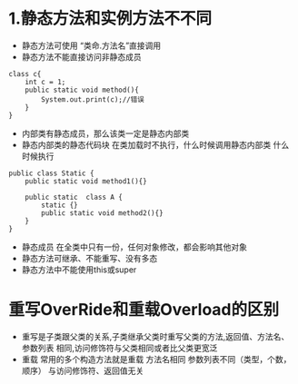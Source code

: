# 1.静态方法和实例方法不不同
-  静态方法可使用 “类命.方法名”直接调用
-  静态方法不能直接访问非静态成员
```
class c{
	int c = 1;
	public static void method(){
		System.out.print(c);//错误
	}
}
```
- 内部类有静态成员，那么该类一定是静态内部类
- 静态内部类的静态代码块 在类加载时不执行，什么时候调用静态内部类  什么时候执行
```
public class Static {
	public static void method1(){}
	
	public static  class A {
		static {}
		public static void method2(){}
	}
}
```
- 静态成员 在全类中只有一份，任何对象修改，都会影响其他对象
- 静态方法可继承、不能重写、没有多态
- 静态方法中不能使用this或super
# 重写OverRide和重载Overload的区别
- 重写是子类跟父类的关系,子类继承父类时重写父类的方法,返回值、方法名、参数列表 相同,访问修饰符与父类相同或者比父类更宽泛
- 重载 常用的多个构造方法就是重载 方法名相同 参数列表不同（类型，个数，顺序）   与访问修饰符、返回值无关
